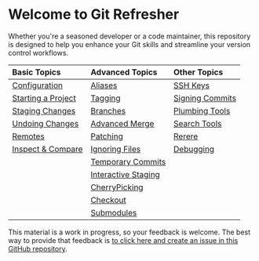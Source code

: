 # Welcome to Git Refresher

Whether you're a seasoned developer or a code maintainer, this repository is designed to help you enhance your Git skills and streamline your version control workflows.

<center>

|                  Basic Topics                  |                      Advanced Topics                      |            Other Topics             |
| :--------------------------------------------- | :-------------------------------------------------------- | :---------------------------------- |
| [Configuration](Basics/git_configuration.md)   | [Aliases](Advanced/git_alias.md)                          | [SSH Keys](Github/git_ssh.md)       |
| [Starting a Project](Basics/git_start.md)      | [Tagging](Advanced/git_tagging.md)                        | [Signing Commits](More/git_sign.md) |
| [Staging Changes](Basics/git_stage.md)         | [Branches](Advanced/git_branch.md)                        | [Plumbing Tools](More/plumbing.md)  |
| [Undoing Changes](Basics/git_undoingthings.md) | [Advanced Merge](Advanced/git_advmerge.md)                | [Search Tools](More/git_search.md)  |
| [Remotes](Basics/git_remotes.md)               | [Patching](Advanced/git_patches.md)                       | [Rerere](More/git_rerere.md)        |
| [Inspect & Compare](Basics/git_inspect.md)     | [Ignoring Files](Advanced/git_ignore.md)                  | [Debugging](More/git_debug.md)      |
|                                                | [Temporary Commits](Advanced/git_stash.md)                |                                     |
|                                                | [Interactive Staging](Advanced/git_interactivestaging.md) |                                     |
|                                                | [CherryPicking](Advanced/git_checkout.md)                 |                                     |
|                                                | [Checkout](Advanced/git_stash.md)                         |                                     |
|                                                | [Submodules](Advanced/git_submodules.md)                  |                                     |

</center>

This material is a work in progress, so your feedback is welcome. The best way to provide that feedback is [to click here and create an issue in this GitHub repository](https://github.com/ArceLopera/git_refresher/issues).
